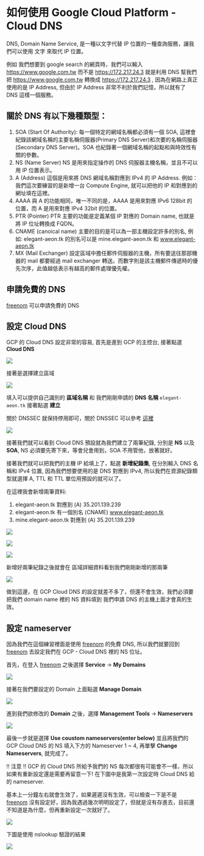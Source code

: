# 如何使用 Google Cloud Platform - Cloud DNS

DNS, Domain Name Service, 是一種以文字代替 IP 位置的一種查詢服務，讓我們可以使用 文字 來取代 IP 位置。

例如 我們想要到 google search 的網頁時，我們可以輸入 https://www.google.com.tw 而不是 https://172.217.24.3 就是利用 DNS 幫我們把 https://www.google.com.tw 轉換成 https://172.217.24.3 , 因為在網路上真正使用的是 IP Address, 但由於 IP Address 非常不利於我們記憶，所以就有了 DNS 這樣一個服務。

## 關於 DNS 有以下幾種類型：

1. SOA (Start Of Authority):
   每一個特定的網域名稱都必須有一個 SOA, 這裡會紀錄該網域名稱的主要名稱伺服器(Primary DNS Server)和次要的名稱伺服器(Secondary DNS Server)。SOA 也紀錄著一個網域名稱的起點和與時效性有關的參數。
1. NS (Name Server)
   NS 是用來指定操作的 DNS 伺服器主機名稱，並且不可以用 IP 位置表示。
1. A (Address)
   這個是用來將 DNS 網域名稱對應到 IPv4 的 IP Address. 例如：我們這次要練習的是新增一台 Compute Engine, 就可以把他的 IP 和對應到的網址填在這裡。
1. AAAA
   與 A 的功能相同，唯一不同的是，AAAA 是用來對應 IPv6 128bit 的 位置，而 A 是用來對應 IPv4 32bit 的位置。
1. PTR (Pointer)
   PTR 主要的功能是定義某個 IP 對應的 Domain name, 也就是將 IP 位址轉換成 FQDN。
1. CNAME (canoical name)
   主要的目的是可以為一部主機設定許多的別名, 例如: elegant-aeon.tk 的別名可以是 mine.elegant-aeon.tk 和 www.elegant-aeon.tk
1. MX (Mail Exchanger)
   設定區域中擔任郵件伺服器的主機，所有要送往那部機器的 mail 都要經過 mail exchanger 轉送。而數字則是該主機郵件傳遞時的優先次序，此值越低表示有越高的郵件處理優先權。

## 申請免費的 DNS

[freenom] 可以申請免費的 DNS

## 設定 Cloud DNS

GCP 的 Cloud DNS 設定非常的容易, 首先是進到 GCP 的主控台, 接著點選 **Cloud DNS**

![](images/learn_gcp_cloud_dns_01_click_cloud_dns.png)

接著是選擇建立區域

![](images/learn_gcp_cloud_dns_02_select_create_domain.png)

填入可以提供自己識別的 **區域名稱** 和 我們剛剛申請的 **DNS 名稱** `elegant-aeon.tk` 接著點選 **建立**

關於 DNSSEC 就保持停用即可，關於 DNSSEC 可以參考 [這裡][dnssec]

![](images/learn_gcp_cloud_dns_03_create_dns_domain.png)

接著我們就可以看到 Cloud DNS 預設就為我們建立了兩筆紀錄, 分別是 **NS** 以及 **SOA**, NS 必須要先寄下來，等會兒會用到，SOA 不用管他，放著就好。

接著我們就可以把我們的主機 IP 給填上了，點選 **新增紀錄集**, 在分別輸入 DNS 名稱和 IPv4 位置, 因為我們想要使用的是 DNS 對應到 IPv4, 所以我們在資源紀錄類型就選擇 A, TTL 和 TTL 單位用預設的就可以了。

在這裡我會新增兩筆資料:

1. elegant-aeon.tk 對應到 (A) 35.201.139.239
1. elegant-aeon.tk 有一個別名 (CNAME) www.elegant-aeon.tk
1. mine.elegant-aeon.tk 對應到 (A) 35.201.139.239

![](images/learn_gcp_cloud_dns_05_add_record_00.png)

![](images/learn_gcp_cloud_dns_05_add_record_01.png)

![](images/learn_gcp_cloud_dns_05_add_record_02.png)

新增好兩筆紀錄之後就會在 區域詳細資料看到我們剛剛新增的那兩筆

![](images/learn_gcp_cloud_dns_06_dns_detail.png)

做到這邊，在 GCP Cloud DNS 的設定就差不多了，但還不會生效，我們必須要把我們 domain name 裡的 NS 資料填到 我們申請 DNS 的主機上面才會真的生效。

## 設定 nameserver

因為我們在這個練習裡面是使用 [freenom] 的免費 DNS, 所以我們就要回到 [freenom] 去設定我們在 GCP - Cloud DNS 裡的 NS 位址。

首先，在登入 [freenom] 之後選擇 **Service** -> **My Domains**

![](images/learn_gcp_cloud_dns_07_setup_ns_01.png)

接著在我們要設定的 Domain 上面點選 **Manage Domain**

![](images/learn_gcp_cloud_dns_07_setup_ns_02.png)

進到我們欲修改的 **Domain** 之後，選擇 **Management Tools** -> **Nameservers**

![](images/learn_gcp_cloud_dns_07_setup_ns_03.png)

最後一步就是選擇 **Use coustom nameservers(enter below)** 並且將我們的 GCP Cloud DNS 的 NS 填入下方的 Nameserver 1 ~ 4, 再單擊 **Change Nameservers**, 就完成了。

!! 注意 !! GCP 的 Cloud DNS 所給予我們的 NS 每次都很有可能會不一樣，所以如果有重新設定還是需要再留意一下! 在下圖中是我第一次設定時 Cloud DNS 給的 nameserver.

基本上一分鐘左右就會生效了，如果遲遲沒有生效，可以檢查一下是不是 [freenom] 沒有設定好，因為我遇過幾次明明設定了，但就是沒有存進去，目前還不知道是為什麼，但再重新設定一次就好了。

![](images/learn_gcp_cloud_dns_07_setup_ns_04.png)


下圖是使用 nslookup 驗證的結果

![](images/learn_gcp_cloud_dns_08_nslookup_dns.png)


[comment]: <> (URL Link)

[freenom]: http://www.freenom.com
[dnssec]: https://zh.wikipedia.org/wiki/%E5%9F%9F%E5%90%8D%E7%B3%BB%E7%BB%9F%E5%AE%89%E5%85%A8%E6%89%A9%E5%B1%95